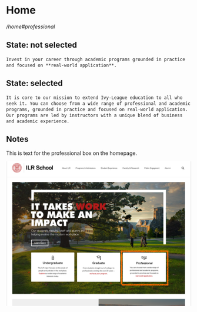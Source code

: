 # Home

_/home\#professional_

## State: not selected

```
Invest in your career through academic programs grounded in practice and focused on **real-world application**.
```

## State: selected

```
It is core to our mission to extend Ivy-League education to all who seek it. You can choose from a wide range of professional and academic programs, grounded in practice and focused on real-world application. Our programs are led by instructors with a unique blend of business and academic experience.
```

## Notes

This is text for the professional box on the homepage.

![home screenshot](../.gitbook/assets/home_box.png)


